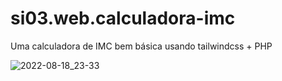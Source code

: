 # si03.web.calculadora-imc
Uma calculadora de IMC bem básica usando tailwindcss + PHP

![2022-08-18_23-33](https://user-images.githubusercontent.com/70780685/185530410-a49904e2-ba39-4b0e-9ec3-84ba91cdf931.png)
